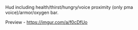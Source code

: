 Hud including health/thirst/hungry/voice proximity (only pma voice)/armor/oxygen bar.

Preview - https://imgur.com/a/f0cDfUo
